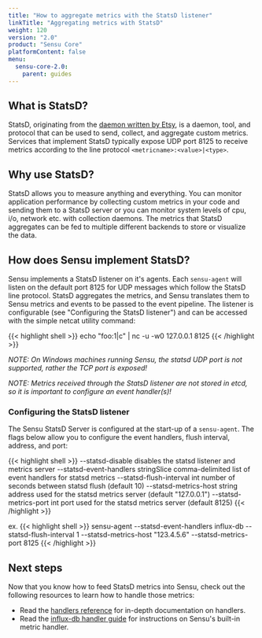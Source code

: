 ```yaml
---
title: "How to aggregate metrics with the StatsD listener"
linkTitle: "Aggregating metrics with StatsD"
weight: 120
version: "2.0"
product: "Sensu Core"
platformContent: false
menu:
  sensu-core-2.0:
    parent: guides
---
```


## What is StatsD?

StatsD, originating from the [daemon written by Etsy][1], is a daemon, tool,
and protocol that can be used to send, collect, and aggregate custom metrics.
Services that implement StatsD typically expose UDP port 8125 to receive metrics
according to the line protocol `<metricname>:<value>|<type>`.

## Why use StatsD?

StatsD allows you to measure anything and everything. You can monitor
application performance by collecting custom metrics in your code and sending
them to a StatsD server or you can monitor system levels of cpu, i/o, network
etc. with collection daemons. The metrics that StatsD aggregates can be fed to
multiple different backends to store or visualize the data.

## How does Sensu implement StatsD?

Sensu implements a StatsD listener on it's agents. Each `sensu-agent` will
listen on the default port 8125 for UDP messages which follow the StatsD line
protocol. StatsD aggregates the metrics, and Sensu translates them to Sensu
metrics and events to be passed to the event pipeline. The listener is
configurable (see "Configuring the StatsD listener") and can be accessed with
the simple netcat utility command:

{{< highlight shell >}}
echo "foo:1|c" | nc -u -w0 127.0.0.1 8125
{{< /highlight >}}

_NOTE: On Windows machines running Sensu, the statsd UDP port is not supported,
rather the TCP port is exposed!_

_NOTE: Metrics received through the StatsD listener are not stored in etcd, so
it is important to configure an event handler(s)!_

### Configuring the StatsD listener

The Sensu StatsD Server is configured at the start-up of a `sensu-agent`. The
flags below allow you to configure the event handlers, flush interval, address,
and port:

{{< highlight shell >}}
--statsd-disable                      disables the statsd listener and metrics server
--statsd-event-handlers stringSlice   comma-delimited list of event handlers for statsd metrics
--statsd-flush-interval int           number of seconds between statsd flush (default 10)
--statsd-metrics-host string          address used for the statsd metrics server (default "127.0.0.1")
--statsd-metrics-port int          port used for the statsd metrics server (default 8125)
{{< /highlight >}}

ex.
{{< highlight shell >}}
sensu-agent --statsd-event-handlers influx-db --statsd-flush-interval 1 --statsd-metrics-host "123.4.5.6" --statsd-metrics-port 8125
{{< /highlight >}}

## Next steps

Now that you know how to feed StatsD metrics into Sensu, check out the following
resources to learn how to handle those metrics:

* Read the [handlers reference][2] for in-depth documentation on handlers.
* Read the [influx-db handler guide][3] for instructions on Sensu's built-in
metric handler.

[1]: https://github.com/etsy/statsd/
[2]: ../../reference/handlers
[3]: ../influx-db-metric-handler
